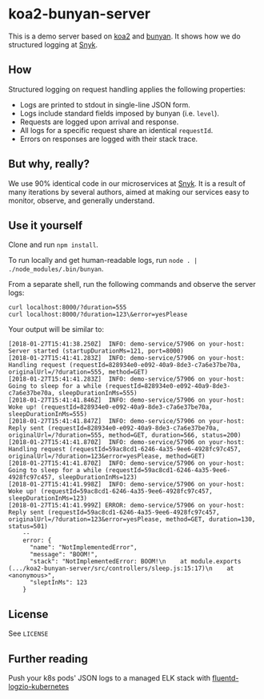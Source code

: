 # koa2-bunyan-server
This is a demo server based on [koa2](https://www.npmjs.com/package/koa) and [bunyan](https://www.npmjs.com/package/bunyan). It shows how we do structured logging at [Snyk](https://snyk.io).

## How
Structured logging on request handling applies the following properties:
- Logs are printed to stdout in single-line JSON form.
- Logs include standard fields imposed by bunyan (i.e. `level`).
- Requests are logged upon arrival and response.
- All logs for a specific request share an identical `requestId`.
- Errors on responses are logged with their stack trace.

## But why, really?
We use 90% identical code in our microservices at [Snyk](https://snyk.io). It is a result of many iterations by several authors, aimed at making our services easy to monitor, observe, and generally understand.

## Use it yourself
Clone and run `npm install`.

To run locally and get human-readable logs, run `node . | ./node_modules/.bin/bunyan`.

From a separate shell, run the following commands and observe the server logs:
```
curl localhost:8000/?duration=555
curl localhost:8000/?duration=123\&error=yesPlease
```

Your output will be similar to:
```
[2018-01-27T15:41:38.250Z]  INFO: demo-service/57906 on your-host: Server started (startupDurationMs=121, port=8000)
[2018-01-27T15:41:41.283Z]  INFO: demo-service/57906 on your-host: Handling request (requestId=828934e0-e092-40a9-8de3-c7a6e37be70a, originalUrl=/?duration=555, method=GET)
[2018-01-27T15:41:41.283Z]  INFO: demo-service/57906 on your-host: Going to sleep for a while (requestId=828934e0-e092-40a9-8de3-c7a6e37be70a, sleepDurationInMs=555)
[2018-01-27T15:41:41.846Z]  INFO: demo-service/57906 on your-host: Woke up! (requestId=828934e0-e092-40a9-8de3-c7a6e37be70a, sleepDurationInMs=555)
[2018-01-27T15:41:41.847Z]  INFO: demo-service/57906 on your-host: Reply sent (requestId=828934e0-e092-40a9-8de3-c7a6e37be70a, originalUrl=/?duration=555, method=GET, duration=566, status=200)
[2018-01-27T15:41:41.870Z]  INFO: demo-service/57906 on your-host: Handling request (requestId=59ac8cd1-6246-4a35-9ee6-4928fc97c457, originalUrl=/?duration=123&error=yesPlease, method=GET)
[2018-01-27T15:41:41.870Z]  INFO: demo-service/57906 on your-host: Going to sleep for a while (requestId=59ac8cd1-6246-4a35-9ee6-4928fc97c457, sleepDurationInMs=123)
[2018-01-27T15:41:41.998Z]  INFO: demo-service/57906 on your-host: Woke up! (requestId=59ac8cd1-6246-4a35-9ee6-4928fc97c457, sleepDurationInMs=123)
[2018-01-27T15:41:41.999Z] ERROR: demo-service/57906 on your-host: Reply sent (requestId=59ac8cd1-6246-4a35-9ee6-4928fc97c457, originalUrl=/?duration=123&error=yesPlease, method=GET, duration=130, status=501)
    --
    error: {
      "name": "NotImplementedError",
      "message": "BOOM!",
      "stack": "NotImplementedError: BOOM!\n    at module.exports (.../koa2-bunyan-server/src/controllers/sleep.js:15:17)\n    at <anonymous>",
      "sleptInMs": 123
    }
```

## License
See `LICENSE`

## Further reading
Push your k8s pods' JSON logs to a managed ELK stack with [fluentd-logzio-kubernetes](https://github.com/snyk/fluentd-logzio-kubernetes)
